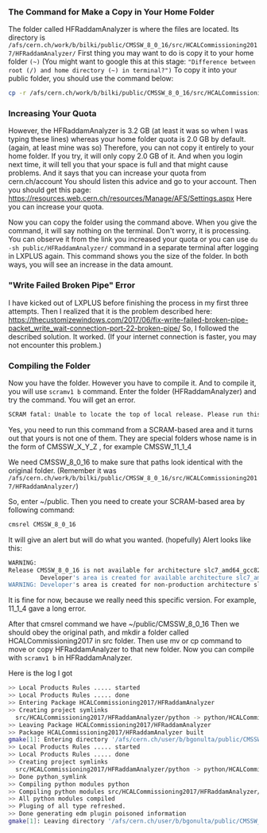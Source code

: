 ### The Command for Make a Copy in Your Home Folder

The folder called HFRaddamAnalyzer is where the files are located. Its directory is `/afs/cern.ch/work/b/bilki/public/CMSSW_8_0_16/src/HCALCommissioning2017/HFRaddamAnalyzer/`
First thing you may want to do is copy it to your home folder `(~)`
(You might want to google this at this stage: `"Difference between root (/) and home directory (~) in terminal?")`
To copy it into your public folder, you should use the command below:
```bash
cp -r /afs/cern.ch/work/b/bilki/public/CMSSW_8_0_16/src/HCALCommissioning2017/HFRaddamAnalyzer/ ~/public
```

### Increasing Your Quota

However, the HFRaddamAnalyzer is 3.2 GB (at least it was so when I was typing these lines) whereas your home folder quota is 2.0 GB by default. (again, at least mine was so) Therefore, you can not copy it entirely to your home folder. If you try, it will only copy 2.0 GB of it. And when you login next time, it will tell you that your space is full and that might cause problems. And it says that you can increase your quota from cern.ch/account 
You should listen this advice and go to your account. Then you should get this page: https://resources.web.cern.ch/resources/Manage/AFS/Settings.aspx
Here you can increase your quota. 

Now you can copy the folder using the command above. When you give the command, it will say nothing on the terminal. Don't worry, it is processing. You can observe it from the link you increased your quota or you can use ``du -sh public/HFRaddamAnalyzer/`` command in a separate terminal after logging in LXPLUS again. This command shows you the size of the folder. In both ways, you will see an increase in the data amount. 

### "Write Failed Broken Pipe" Error

I have kicked out of LXPLUS before finishing the process in my first three attempts. Then I realized that it is the problem described here: https://thecustomizewindows.com/2017/06/fix-write-failed-broken-pipe-packet_write_wait-connection-port-22-broken-pipe/
So, I followed the described solution. It worked. (If your internet connection is faster, you may not encounter this problem.)

### Compiling the Folder

Now you have the folder. However you have to compile it. And to compile it, you will use `scramv1 b` command. Enter the folder (HFRaddamAnalyzer) and try the command. You will get an error. 

```bash
SCRAM fatal: Unable to locate the top of local release. Please run this command from a SCRAM-based area.
```

Yes, you need to run this command from a SCRAM-based area and it turns out that yours is not one of them. They are special folders whose name is in the form of  CMSSW_X_Y_Z , for example CMSSW_11_1_4

We need CMSSW_8_0_16 to make sure that paths look identical with the original folder. (Remember it was `/afs/cern.ch/work/b/bilki/public/CMSSW_8_0_16/src/HCALCommissioning2017/HFRaddamAnalyzer/`)

So, enter ~/public. Then you need to create your SCRAM-based area by following command: 

```bash
cmsrel CMSSW_8_0_16
```

It will give an alert but will do what you wanted. (hopefully) 
Alert looks like this: 

```bash
WARNING:  
Release CMSSW_8_0_16 is not available for architecture slc7_amd64_gcc820.  
         Developer's area is created for available architecture slc7_amd64_gcc530.  
WARNING: Developer's area is created for non-production architecture slc7_amd64_gcc530. Production architecture for this release is slc6_amd64_gcc530.
```

It is fine for now, because we really need this specific version. For example, 11_1_4 gave a long error. 

After that cmsrel command we have ~/public/CMSSW_8_0_16
Then we should obey the original path, and mkdir a folder called HCALCommissioning2017 in src folder. Then use mv or cp command to move or copy HFRaddamAnalyzer to that new folder. Now you can compile with ``scramv1 b`` in HFRaddamAnalyzer. 

Here is the log I got

```bash
>> Local Products Rules ..... started
>> Local Products Rules ..... done
>> Entering Package HCALCommissioning2017/HFRaddamAnalyzer
>> Creating project symlinks
  src/HCALCommissioning2017/HFRaddamAnalyzer/python -> python/HCALCommissioning2017/HFRaddamAnalyzer
>> Leaving Package HCALCommissioning2017/HFRaddamAnalyzer
>> Package HCALCommissioning2017/HFRaddamAnalyzer built
gmake[1]: Entering directory '/afs/cern.ch/user/b/bgonulta/public/CMSSW_8_0_16'
>> Local Products Rules ..... started
>> Local Products Rules ..... done
>> Creating project symlinks
  src/HCALCommissioning2017/HFRaddamAnalyzer/python -> python/HCALCommissioning2017/HFRaddamAnalyzer
>> Done python_symlink
>> Compiling python modules python
>> Compiling python modules src/HCALCommissioning2017/HFRaddamAnalyzer/python
>> All python modules compiled
>> Pluging of all type refreshed.
>> Done generating edm plugin poisoned information
gmake[1]: Leaving directory '/afs/cern.ch/user/b/bgonulta/public/CMSSW_8_0_16'
```
